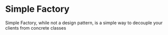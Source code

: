 # Simple Factory 

Simple Factory, while not a design pattern, is a simple way to decouple your clients from concrete classes